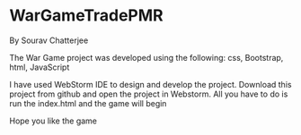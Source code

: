# WarGameTradePMR
By Sourav Chatterjee

The War Game project was developed using the following:
css, Bootstrap, html, JavaScript

I have used WebStorm IDE to design and develop the project. 
Download this project from github and open the project in Webstorm. 
All you have to do is run the index.html and the game will begin

Hope you like the game


